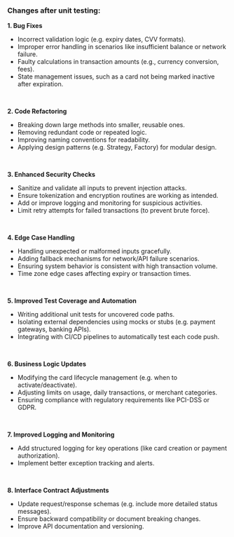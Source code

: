 ### **Changes after unit testing:**


**1. Bug Fixes**
- Incorrect validation logic (e.g. expiry dates, CVV formats).
- Improper error handling in scenarios like insufficient balance or network failure.
- Faulty calculations in transaction amounts (e.g., currency conversion, fees).
- State management issues, such as a card not being marked inactive after expiration.
<br>

**2. Code Refactoring**
- Breaking down large methods into smaller, reusable ones.
- Removing redundant code or repeated logic.
- Improving naming conventions for readability.
- Applying design patterns (e.g. Strategy, Factory) for modular design.
<br>

**3. Enhanced Security Checks**
- Sanitize and validate all inputs to prevent injection attacks.
-  Ensure tokenization and encryption routines are working as intended.
- Add or improve logging and monitoring for suspicious activities.
- Limit retry attempts for failed transactions (to prevent brute force).
<br>

**4. Edge Case Handling**
- Handling unexpected or malformed inputs gracefully.
- Adding fallback mechanisms for network/API failure scenarios.
- Ensuring system behavior is consistent with high transaction volume.
- Time zone edge cases affecting expiry or transaction times.
<br>

**5. Improved Test Coverage and Automation**
- Writing additional unit tests for uncovered code paths.
- Isolating external dependencies using mocks or stubs (e.g. payment gateways, banking APIs).
- Integrating with CI/CD pipelines to automatically test each code push.
<br>

 **6. Business Logic Updates**
- Modifying the card lifecycle management (e.g. when to activate/deactivate).
- Adjusting limits on usage, daily transactions, or merchant categories.
- Ensuring compliance with regulatory requirements like PCI-DSS or GDPR.
<br>

**7. Improved Logging and Monitoring**
- Add structured logging for key operations (like card creation or payment authorization).
- Implement better exception tracking and alerts.
<br>

**8. Interface Contract Adjustments**
- Update request/response schemas (e.g. include more detailed status messages).
- Ensure backward compatibility or document breaking changes.
- Improve API documentation and versioning.
